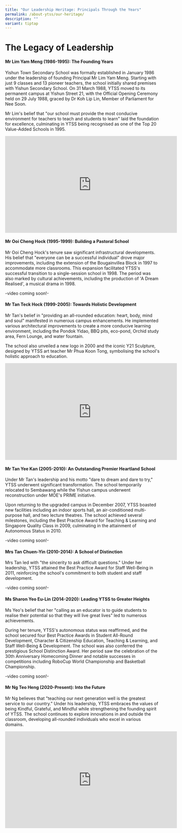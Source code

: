 ```yaml
---
title: "Our Leadership Heritage: Principals Through the Years"
permalink: /about-ytss/our-heritage/
description: ""
variant: tiptap
---
```

<h1><strong>The Legacy of Leadership</strong></h1>
<h4><strong>Mr Lim Yam Meng (1986-1995): The Founding Years</strong></h4>
<p>Yishun Town Secondary School was formally established in January 1986
under the leadership of founding Principal Mr Lim Yam Meng. Starting with
just 9 classes and 13 pioneer teachers, the school initially shared premises
with Yishun Secondary School. On 31 March 1988, YTSS moved to its permanent
campus at Yishun Street 21, with the Official Opening Ceremony held on
29 July 1988, graced by Dr Koh Lip Lin, Member of Parliament for Nee Soon.</p>
<p>Mr Lim's belief that "our school must provide the most conducive environment
for teachers to teach and students to learn" laid the foundation for excellence,
culminating in YTSS being recognised as one of the Top 20 Value-Added Schools
in 1995.</p>
<div class="iframe-wrapper">
<iframe height="315" width="560" allowfullscreen="true" frameborder="0" src="https://www.youtube.com/embed/kCky2CTvnlI?si=B5BGojTyTppgdVci"></iframe>
</div>
<h4><strong>Mr Ooi Cheng Hock (1995-1999): Building a Pastoral School</strong></h4>
<p>Mr Ooi Cheng Hock's tenure saw significant infrastructural developments.
His belief that "everyone can be a successful individual" drove major improvements,
including the extension of the Bougainvillea Block in 1997 to accommodate
more classrooms. This expansion facilitated YTSS's successful transition
to a single-session school in 1998. The period was also marked by cultural
achievements, including the production of 'A Dream Realised', a musical
drama in 1998.</p>
<p>-video coming soon!-</p>
<h4><strong>Mr Tan Teck Hock (1999-2005): Towards Holistic Development</strong></h4>
<p>Mr Tan's belief in "providing an all-rounded education: heart, body, mind
and soul" manifested in numerous campus enhancements. He implemented various
architectural improvements to create a more conducive learning environment,
including the Pondok Yidao, BBQ pits, eco-pond, Orchid study area, Fern
Lounge, and water fountain.</p>
<p>The school also unveiled a new logo in 2000 and the iconic Y21 Sculpture,
designed by YTSS art teacher Mr Phua Koon Tong, symbolising the school's
holistic approach to education.</p>
<div class="iframe-wrapper">
<iframe height="315" width="560" allowfullscreen="true" frameborder="0" src="https://www.youtube.com/embed/Wj4EwqyhPdw?si=K3KGMLEpT9eK0ZqX"></iframe>
</div>
<h4><strong>Mr Tan Yee Kan (2005-2010): An Outstanding Premier Heartland School</strong></h4>
<p>Under Mr Tan's leadership and his motto "dare to dream and dare to try,"
YTSS underwent significant transformation. The school temporarily relocated
to Sembawang while the Yishun campus underwent reconstruction under MOE's
PRIME initiative.</p>
<p>Upon returning to the upgraded campus in December 2007, YTSS boasted new
facilities including an indoor sports hall, an air-conditioned multi-purpose
hall, and two lecture theatres. The school achieved several milestones,
including the Best Practice Award for Teaching &amp; Learning and Singapore
Quality Class in 2009, culminating in the attainment of Autonomous Status
in 2010.</p>
<p>-video coming soon!-</p>
<h4><strong>Mrs Tan Chuen-Yin (2010-2014): A School of Distinction</strong></h4>
<p>Mrs Tan led with "the sincerity to ask difficult questions." Under her
leadership, YTSS attained the Best Practice Award for Staff Well-Being
in 2011, reinforcing the school's commitment to both student and staff
development.</p>
<p>-video coming soon!-</p>
<h4><strong>Ms Sharon Yeo Eu-Lin (2014-2020): Leading YTSS to Greater Heights</strong></h4>
<p>Ms Yeo's belief that her "calling as an educator is to guide students
to realise their potential so that they will live great lives" led to numerous
achievements.</p>
<p>During her tenure, YTSS's autonomous status was reaffirmed, and the school
secured four Best Practice Awards in Student All-Round Development, Character
&amp; Citizenship Education, Teaching &amp; Learning, and Staff Well-Being
&amp; Development. The school was also conferred the prestigious School
Distinction Award. Her period saw the celebration of the 30th Anniversary
Homecoming Dinner and notable successes in competitions including RoboCup
World Championship and Basketball Championship.</p>
<p>-video coming soon!-</p>
<h4><strong>Mr Ng Teo Heng (2020-Present): Into the Future</strong></h4>
<p>Mr Ng believes that "teaching our next generation well is the greatest
service to our country." Under his leadership, YTSS embraces the values
of being Kindful, Grateful, and Mindful while strengthening the founding
spirit of YTSS. The school continues to explore innovations in and outside
the classroom, developing all-rounded individuals who excel in various
domains.</p>
<div class="iframe-wrapper">
<iframe height="315" width="560" allowfullscreen="true" frameborder="0" src="https://www.youtube.com/embed/Ip24nzSCn0U?si=mKGfKR6KPd2KBbKc"></iframe>
</div>
<p></p>